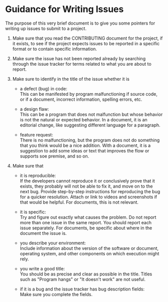# Guidance for Writing Issues

The purpose of this very brief document is to give you some pointers for writing 
up issues to submit to a project.  

1. Make sure that you read the CONTRIBUTING document for the project, if it exists,
to see if the project expects issues to be reported in a specific format or to
contain specific information.

2. Make sure the issue has not been reported already by searching through the 
issue tracker for terms related to what you are about to report.

2. Make sure to identify in the title of the issue whether it is
    - a defect (bug) in code:<br>
        This can be manifested by program malfunctioning if source code, or if a
        document, incorrect information, spelling errors, etc.

    - a design flaw:<br>
        This can be a program that does not malfunction but whose behavior is
        not the natural or expected behavior. In a document, it is an editorial
        change, like suggesting different language for a paragraph.

    - feature request:<br>
        There is no malfunctioning, but the program does not do something that
        you think would be a nice addition. With a document, it is a suggestion
        to add some ideas or text that improves the flow or supports soe premise,
        and so on.

3. Make sure that

    - it is reproducible:<br>
        If the developers cannot reproduce it or conclusively prove that it exists, 
        they probably will not be able to fix it, and move on to the next bug.
        Provide step-by-step instructions for reproducing the bug for a quicker resolution.
        Attach or link to videos and screenshots if that would be helpful.
        For documents, this is not relevant.

    - it is specific:<br>
        Try and figure out exactly what causes the problem.
        Do not report more than one issue in the same report. 
        You should report each issue separately. 
        For documents, be specific about where in the document the issue is.

    - you describe your environment:<br>
        Include information about the version of the software or document, 
        operating system, and other components on which execution might rely. 

    - you write a good title:<br>
        You should be as precise and clear as possible in the title.
        Titles such as "Program hangs" or "It doesn't work" are not useful.

    - if it is a bug and the issue tracker has bug description fields:<br>
        Make sure you complete the fields.

